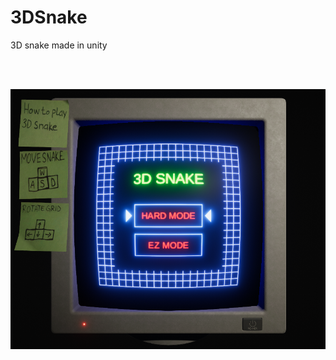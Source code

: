 # 3DSnake
3D snake made in unity

<br><br>

![](https://github.com/MikkoKur/3DSnake/blob/main/ScreenShots/pic1.png)
